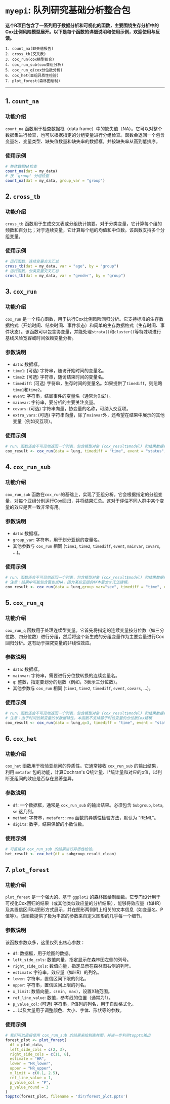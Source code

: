 # `myepi`: 队列研究基础分析整合包

**这个R项目包含了一系列用于数据分析和可视化的函数，主要围绕生存分析中的Cox比例风险模型展开。以下是每个函数的详细说明和使用示例，欢迎使用与反馈。**
```
1. count_na(缺失值报告)
2. cross_tb(交叉表)
3. cox_run(cox模型拟合)
4. cox_run_sub(cox亚组分析)
5. cox_run_q(cox分位数分析)
6. cox_het(亚组异质性检验)
7. plot_forest(森林图绘制)
```

---

## 1. `count_na`

### 功能介绍

`count_na` 函数用于检查数据框（data frame）中的缺失值（NA）。它可以对整个数据集进行检查，也可以根据指定的分组变量进行分组检查。函数会返回一个包含变量名、变量类型、缺失值数量和缺失率的数据框，并按缺失率从高到低排序。

### 使用示例

```R
# 整体数据NA检查
count_na(dat = my_data)
# 按 'group' 分组检查
count_na(dat = my_data, group_var = "group")
```

## 2. `cross_tb`

### 功能介绍

`cross_tb` 函数用于生成交叉表或分组统计摘要。对于分类变量，它计算每个组的频数和百分比；对于连续变量，它计算每个组的均值和中位数。该函数支持多个分组变量。

### 使用示例

```R
# 运行函数，连续变量交叉汇总
cross_tb(dat = my_data, var = "age", by = "group")
# 运行函数，分类变量交叉汇总
cross_tb(dat = my_data, var = "gender", by = "group")
```

## 3. `cox_run`

### 功能介绍

`cox_run` 是一个核心函数，用于执行Cox比例风险回归分析。它支持标准的生存数据格式（开始时间、结束时间、事件状态）和简单的生存数据格式（生存时间、事件状态）。该函数可以包含协变量，并能处理`strata()`和`cluster()`等特殊项进行基线风险宽容或时间依赖变量分析。

### 参数说明

- `data`: 数据框。
- `time1`: (可选) 字符串，随访开始时间的变量名。
- `time2`: (可选) 字符串，随访结束时间的变量名。
- `timediff`: (可选) 字符串，生存时间的变量名。如果提供了`timediff`，则忽略`time1`和`time2`。
- `event`: 字符串，结局事件的变量名（通常为0或1）。
- `mainvar`: 字符串，要分析的主要关注变量。
- `covars`: (可选) 字符串向量，协变量的名称，可纳入交互项。
- `extra_vars`: (可选) 字符串向量，除了`mainvar`外，还希望在结果中展示的其他变量（例如交互项）。

### 使用示例

```R
# run，函数还会不可见地返回一个列表，包含模型对象 (cox_result$model) 和结果数据框 (cox_result$result)。
cox_result <- cox_run(data = lung, timediff = "time", event = "status", mainvar = "sex", covars = "age")
```

## 4. `cox_run_sub`

### 功能介绍

`cox_run_sub` 函数在`cox_run`的基础上，实现了亚组分析。它会根据指定的分组变量，对每个亚组分别运行Cox回归，并将结果汇总。这对于评估不同人群中某个变量的效应是否一致非常有用。

### 参数说明

- `data`: 数据框。
- `group_var`: 字符串，用于划分亚组的变量名。
- 其他参数与 `cox_run` 相同 (`time1`, `time2`, `timediff`, `event`, `mainvar`, `covars`, ...)。

### 使用示例

```R
# run，函数还会不可见地返回一个列表，包含模型对象 (cox_result$model) 和结果数据框 (cox_result$result)。
# 注意：结果中可能包含警告或NA，因为某些亚组的样本量太小无法建模。
cox_result <- cox_run(data = lung,group_var="sex", timediff = "time", event = "status", mainvar = "sex", covars = "age")
```

## 5. `cox_run_q`

### 功能介绍

`cox_run_q` 函数用于处理连续型变量。它首先将指定的连续变量按分位数（如三分位数、四分位数）进行分组，然后将这个新生成的分组变量作为主要变量进行Cox回归分析。这有助于探究变量的非线性效应。

### 参数说明

- `data`: 数据框。
- `mainvar`: 字符串，需要进行分位数转换的连续变量名。
- `q`: 整数，指定要划分的组数（例如，3表示三分位数）。
- 其他参数与 `cox_run` 相同 (`time1`, `time2`, `timediff`, `event`, `covars`, ...)。

### 使用示例

```R
# run，函数还会不可见地返回一个列表，包含模型对象 (cox_result$model) 和结果数据框 (cox_result$result)。
# 注意：由于时间依赖变量的长数据特性，本函数不支持基于时依变量的分位数Cox建模
cox_result <- cox_run(data = lung,q=3, timediff = "time", event = "status", mainvar = "BMI", covars = "age")
```

## 6. `cox_het`

### 功能介绍

`cox_het` 函数用于检验亚组间的异质性。它通常接收 `cox_run_sub` 的输出结果，利用 `metafor` 包的功能，计算Cochran's Q统计量、I²统计量和对应的p值，以判断亚组间的效应是否存在显著差异。

### 参数说明

- `df`: 一个数据框，通常是 `cox_run_sub` 的输出结果。必须包含 `Subgroup`, `beta`, `se` 这几列。
- `method`: 字符串，`metafor::rma` 函数的异质性检验方法，默认为 "REML"。
- `digits`: 数字，结果保留的小数位数。

### 使用示例

```R
# 可直接对 cox_run_sub 的结果进行异质性检验。
het_result <- cox_het(df = subgroup_result_clean)
```

## 7. `plot_forest`

### 功能介绍

`plot_forest` 是一个强大的、基于 `ggplot2` 的森林图绘制函数。它专门设计用于可视化Cox回归的结果（或其他类似效应量的分析结果），能够将效应量（如HR）及其置信区间以图形方式展示，并在图形两侧附上相关的文本信息（如变量名、P值等）。该函数提供了极为丰富的参数来自定义图形的几乎每一个细节。

### 参数说明

该函数参数众多，这里仅列出核心参数：

- `df`: 数据框，用于绘图的数据。
- `left_side_cols`: 数值向量，指定显示在森林图左侧的列号。
- `right_side_cols`: 数值向量，指定显示在森林图右侧的列号。
- `estimate`: 字符串，效应量（如HR）的列名。
- `lower`: 字符串，置信区间下限的列名。
- `upper`: 字符串，置信区间上限的列名。
- `x_limit`: 数值向量，`c(min, max)`，设置X轴范围。
- `ref_line_value`: 数值，参考线的位置（通常为1）。
- `p_value_col`: (可选) 字符串，P值列的列名，用于自动格式化。
- ... 以及大量用于调整颜色、大小、字体、形状等的参数。

### 使用示例

```R
# 我们可以直接使用 cox_run_sub 的结果来绘制森林图，并进一步利用topptx输出
forest_plot <- plot_forest(
  df = plot_data,
  left_side_cols = c(2, 3), 
  right_side_cols = c(11, 8), 
  estimate = "HR",
  lower = "HR_lower",
  upper = "HR_upper",
  x_limit = c(0.1, 2.5),
  ref_line_value = 1,
  p_value_col = "P",
  p_value_round = 3
)
topptx(forest_plot, filename = 'dir/forest_plot.pptx')
```
